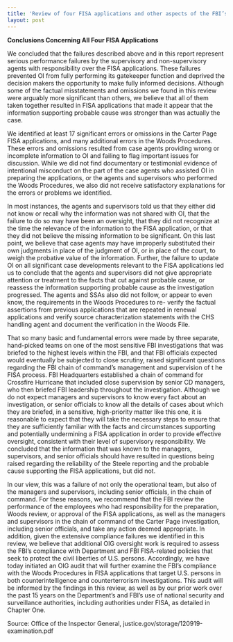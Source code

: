 ```yaml
---
title: 'Review of four FISA applications and other aspects of the FBI’s Crossfire Hurricane Investigation'
layout: post
---
```


**Conclusions Concerning All Four FISA Applications**

We concluded that the failures described above and in this report represent serious performance failures by the supervisory and non-supervisory agents with responsibility over the FISA applications. These failures prevented OI from fully performing its gatekeeper function and deprived the decision makers the opportunity to make fully informed decisions. Although some of the factual misstatements and omissions we found in this review were arguably more significant than others, we believe that all of them taken together resulted in FISA applications that made it appear that the information supporting probable cause was stronger than was actually the case.

We identified at least 17 significant errors or omissions in the Carter Page FISA applications, and many additional errors in the Woods Procedures. These errors and omissions resulted from case agents providing wrong or incomplete information to OI and failing to flag important issues for discussion. While we did not find documentary or testimonial evidence of intentional misconduct on the part of the case agents who assisted OI in preparing the applications, or the agents and supervisors who performed the Woods Procedures, we also did not receive satisfactory explanations for the errors or problems we identified.

In most instances, the agents and supervisors told us that they either did not know or recall why the information was not shared with OI, that the failure to do so may have been an oversight, that they did not recognize at the time the relevance of the information to the FISA application, or that they did not believe the missing information to be significant. On this last point, we believe that case agents may have improperly substituted their own judgments in place of the judgment of OI, or in place of the court, to weigh the probative value of the information. Further, the failure to update OI on all significant case developments relevant to the FISA applications led us to conclude that the agents and supervisors did not give appropriate attention or treatment to the facts that cut against probable cause, or reassess the information supporting probable cause as the investigation progressed. The agents and SSAs also did not follow, or appear to even know, the requirements in the Woods Procedures to re- verify the factual assertions from previous applications that are repeated in renewal applications and verify source characterization statements with the CHS handling agent and document the verification in the Woods File.

That so many basic and fundamental errors were made by three separate, hand-picked teams on one of the most sensitive FBI investigations that was briefed to the highest levels within the FBI, and that FBI officials expected would eventually be subjected to close scrutiny, raised significant questions regarding the FBI chain of command’s management and supervision of t he FISA process. FBI Headquarters established a chain of command for Crossfire Hurricane that included close supervision by senior CD managers, who then briefed FBI leadership throughout the investigation. Although we do not expect managers and supervisors to know every fact about an investigation, or senior officials to know all the details of cases about which they are briefed, in a sensitive, high-priority matter like this one, it is reasonable to expect that they will take the necessary steps to ensure that they are sufficiently familiar with the facts and circumstances supporting and potentially undermining a FISA application in order to provide effective oversight, consistent with their level of supervisory responsibility. We concluded that the information that was known to the managers, supervisors, and senior officials should have resulted in questions being raised regarding the reliability of the Steele reporting and the probable cause supporting the FISA applications, but did not.

In our view, this was a failure of not only the operational team, but also of the managers and supervisors, including senior officials, in the chain of command. For these reasons, we recommend that the FBI review the performance of the employees who had responsibility for the preparation, Woods review, or approval of the FISA applications, as well as the managers and supervisors in the chain of command of the Carter Page investigation, including senior officials, and take any action deemed appropriate. In addition, given the extensive compliance failures we identified in this review, we believe that additional OIG oversight work is required to assess the FBI’s compliance with Department and FBI FISA-related policies that seek to protect the civil liberties of U.S. persons. Accordingly, we have today initiated an OIG audit that will further examine the FBI’s compliance with the Woods Procedures in FISA applications that target U.S. persons in both counterintelligence and counterterrorism investigations. This audit will be informed by the findings in this review, as well as by our prior work over the past 15 years on the Department’s and FBI’s use of national security and surveillance authorities, including authorities under FISA, as detailed in Chapter One.

Source: Office of the Inspector General, justice.gov/storage/120919-examination.pdf